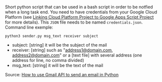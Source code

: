 Short python script that can be used in a bash script in order to be notfied when a long task end. You need to have credentials from your Google Cloud Platform (see [Linking Cloud Platform Project to Google Apps Script Project](https://gist.github.com/tanaikech/e945c10917fac34a9d5d58cad768832c#2-create-new-cloud-platform-project) for more details). This `JSON` file needs to be named `credentials.json`.<br/>
Command line exemple:

```
python3 sender.py msg_text receiver subject
```

* subject: [string] it will be the subject of the mail
* receiver: [string] such as "address1@domain.com, address2@domain.com" or a [text file] with several address (one address for line, no comma divided)
* msg_text: [string] it will be the text of the mail



Source: [How to use Gmail API to send an email in Python](https://learndataanalysis.org/how-to-use-gmail-api-to-send-an-email-in-python/)
